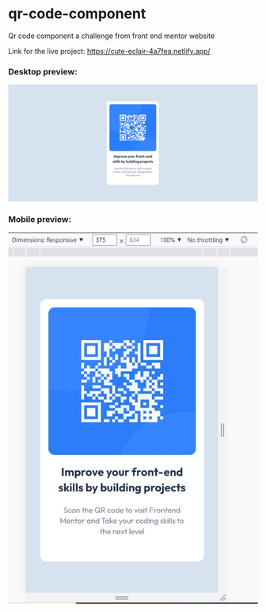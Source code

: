 # qr-code-component
Qr code component a challenge from front end mentor website

Link for the live project:
https://cute-eclair-4a7fea.netlify.app/

<h3>Desktop preview: </h3>
<img src="/screenshots/desktop-screenshot.JPG" alt="Desktop design"/>

<h3>Mobile preview: </h3>
<img src="/screenshots/mobile-screenshot.JPG" alt="Mobile design"/>

